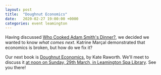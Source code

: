 ```yaml
---
layout: post
title:  "Doughnut Economics"
date:   2020-02-27 19:00:00 +0000
categories: event leamington
---
```

Having discussed [Who Cooked Adam Smith's Dinner?](https://leftinwarwick.club/event/leamington/2020/01/26/who-cooked.html), we decided we wanted to know _what comes next_. Katrine Marçal demonstrated that economics is broken, but how do we fix it?

Our next book is [Doughnut Economics](https://openlibrary.org/works/OL19651110W/Doughnut_Economics_Seven_Ways_to_Think_Like_a_21st-Century_Economist_Jul_25_2017_Raworth_Kate), by Kate Raworth. We'll meet to discuss it [at noon on Sunday, 29th March, in Leamington Spa Library](/assets/cal/liw-3.ics). See you there!